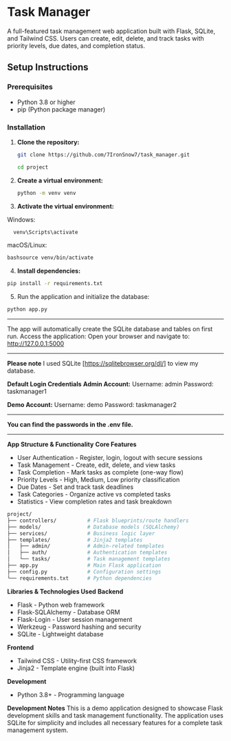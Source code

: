 # Task Manager

A full-featured task management web application built with Flask, SQLite, and Tailwind CSS. Users can create, edit, delete, and track tasks with priority levels, due dates, and completion status.

## **Setup Instructions**

### **Prerequisites**
- Python 3.8 or higher
- pip (Python package manager)

### **Installation**

1. **Clone the repository:**
   ```bash
   git clone https://github.com/7IronSnow7/task_manager.git
   ```
   ```bash
   cd project
   ```

2. **Create a virtual environment:**
    ```bash
   python -m venv venv

3. **Activate the virtual environment:**

Windows:
```bash
  venv\Scripts\activate
```

macOS/Linux:
```bash
bashsource venv/bin/activate
```

4. **Install dependencies:**
```bash
pip install -r requirements.txt
```

5. Run the application and initialize the database:
```bash
python app.py
```
______________________________________________________________________________
The app will automatically create the SQLite database and tables on first run.
Access the application:
Open your browser and navigate to: http://127.0.0.1:5000
______________________________________________________________________________
**Please note** I used SQLite [https://sqlitebrowser.org/dl/] to view my database.

**Default Login Credentials**
**Admin Account:**
Username: admin
Password: taskmanager1

**Demo Account:**
Username: demo
Password: taskmanager2
______________________________________________________________________________
**You can find the passwords in the .env file.**
______________________________________________________________________________

**App Structure & Functionality**
**Core Features**

- User Authentication - Register, login, logout with secure sessions
- Task Management - Create, edit, delete, and view tasks
- Task Completion - Mark tasks as complete (one-way flow)
- Priority Levels - High, Medium, Low priority classification
- Due Dates - Set and track task deadlines
- Task Categories - Organize active vs completed tasks
- Statistics - View completion rates and task breakdown

  
```bash
project/
├── controllers/          # Flask blueprints/route handlers
├── models/               # Database models (SQLAlchemy)
├── services/             # Business logic layer
├── templates/            # Jinja2 templates
│   ├── admin/            # Admin-related templates
│   ├── auth/             # Authentication templates
│   └── tasks/            # Task management templates
├── app.py                # Main Flask application
├── config.py             # Configuration settings
└── requirements.txt      # Python dependencies
```

**Libraries & Technologies Used**
**Backend**

- Flask - Python web framework
- Flask-SQLAlchemy - Database ORM
- Flask-Login - User session management
- Werkzeug - Password hashing and security
- SQLite - Lightweight database

**Frontend**

- Tailwind CSS - Utility-first CSS framework
- Jinja2 - Template engine (built into Flask)

**Development**

- Python 3.8+ - Programming language

**Development Notes**
This is a demo application designed to showcase Flask development skills and task management functionality. 
The application uses SQLite for simplicity and includes all necessary features for a complete task management system.
